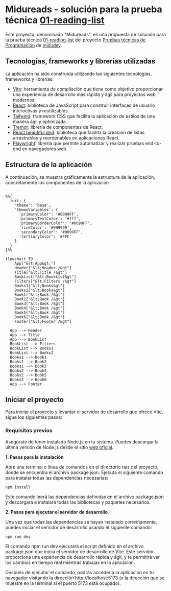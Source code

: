 # Midureads - solución para la prueba técnica [01-reading-list](https://github.com/midudev/pruebas-tecnicas/tree/main/pruebas/01-reading-list)

Este proyecto, denominado "Midureads", es una propuesta de solución para la prueba técnica [01-reading-list](https://github.com/midudev/pruebas-tecnicas/tree/main/pruebas/01-reading-list) del proyecto [Pruebas técnicas de Programación](https://pruebastecnicas.com/) de [midudev](https://github.com/midudev).

## Tecnologías, frameworks y librerías utilizadas

La aplicación ha sido construida utilizando las siguientes tecnologías, frameworks y librerías:

- [Vite](https://vitejs.dev/): herramienta de compilación que tiene como objetivo proporcionar una experiencia de desarrollo más rápida y ágil para proyectos web modernos.
- [React](https://es.react.dev/): biblioteca de JavaScript para construir interfaces de usuario interactivas y reutilizables.
- [Tailwind](https://tailwindcss.com/): framework CSS que facilita la aplicación de estilos de una manera ágil y optimizada.
- [Tremor](https://www.tremor.so/): librería de componentes de React.
- [React beautiful dnd](https://github.com/atlassian/react-beautiful-dnd): biblioteca que facilita la creación de listas arrastrables y reordenables en aplicaciones React.
- [Playwright](https://playwright.dev/): librería que permite automatizar y realizar pruebas end-to-end en navegadores web.

## Estructura de la aplicación

A continuación, se muestra gráficamente la estructura de la aplicación, concretamente los componentes de la aplicación

```mermaid

%%{
  init: {
    'theme': 'base',
    'themeVariables': {
      'primaryColor': '#0099FF',
      'primaryTextColor': '#fff',
      'primaryBorderColor': '#0099FF',
      'lineColor': '#999999',
      'secondaryColor': '#0099FF',
      'tertiaryColor': '#FFF'
    }
  }
}%%

flowchart TD
    App["&lt;App&gt;"]
    Header["&lt;Header /&gt"]
    Title["&lt;Title /&gt"]
    BookList["&lt;BookList&gt"]
    Filters["&lt;Filters /&gt"]
    Books1["&lt;Books&gt"]
    Books2["&lt;Books&gt"]
    Book1["&lt;Book /&gt"]
    Book2["&lt;Book /&gt"]
    Book3["&lt;Book /&gt"]
    Book4["&lt;Book /&gt"]
    Book5["&lt;Book /&gt"]
    Book6["&lt;Book /&gt"]
    Footer["&lt;Footer /&gt"]

  App --> Header
  App --> Title
  App --> BookList
  BookList --> Filters
  BookList --> Books1
  BookList --> Books2
  Books1 --> Book1
  Books1 --> Book2
  Books1 --> Book3
  Books2 --> Book4
  Books2 --> Book5
  Books2 --> Book6
  App --> Footer
```

## Iniciar el proyecto

Para iniciar el proyecto y levantar el servidor de desarrollo que ofrece Vite, sigue los siguientes pasos:

### Requisitos previos

Asegúrate de tener instalado Node.js en tu sistema. Puedes descargar la última versión de Node.js desde el sitio [web oficial](https://nodejs.org/).

**1. Pasos para la instalación**

Abre una terminal o línea de comandos en el directorio raíz del proyecto, donde se encuentra el archivo package.json. Ejecuta el siguiente comando para instalar todas las dependencias necesarias:

```
npm install
```

Este comando leerá las dependencias definidas en el archivo package.json y descargará e instalará todas las bibliotecas y paquetes necesarios.

**2. Pasos para ejecutar el servidor de desarrollo**

Una vez que todas las dependencias se hayan instalado correctamente, puedes iniciar el servidor de desarrollo usando el siguiente comando:

```
npm run dev
```

El comando npm run dev ejecutará el script definido en el archivo package.json que inicia el servidor de desarrollo de Vite. Este servidor proporciona una experiencia de desarrollo rápida y ágil, y te permitirá ver los cambios en tiempo real mientras trabajas en la aplicación.

Después de ejecutar el comando, podrás acceder a la aplicación en tu navegador visitando la dirección http://localhost:5173 (o la dirección que se muestre en la terminal si el puerto 5173 está ocupado).
